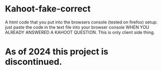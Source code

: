 # Kahoot-fake-correct
A html code that you put into the browsers console (tested on firefox)
setup: just paste the code in the text file into your browser console WHEN YOU ALREADY ANSWERED A KAHOOT QUESTION.
This is only client side thing.
# As of 2024 this project is discontinued.
